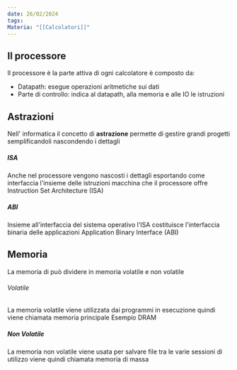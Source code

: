 ```yaml
---
date: 26/02/2024
tags: 
Materia: "[[Calcolatori]]"
---
```

## Il processore
Il processore è la parte attiva di ogni calcolatore
è composto da: 
- Datapath: esegue operazioni aritmetiche sui dati
- Parte di controllo: indica al datapath, alla memoria e alle IO le istruzioni

## Astrazioni
Nell' informatica il concetto di **astrazione** permette di gestire grandi progetti semplificandoli nascondendo i dettagli
##### ISA
Anche nel processore vengono nascosti i dettagli esportando come interfaccia l'insieme delle istruzioni macchina che il processore offre Instruction Set Architecture (ISA)
##### ABI
Insieme all'interfaccia del sistema operativo l'ISA costituisce l'interfaccia binaria delle applicazioni Application Binary Interface (ABI)

## Memoria
La memoria di può dividere in memoria volatile e non volatile
###### Volatile
La memoria volatile viene utilizzata dai programmi in esecuzione quindi viene chiamata memoria principale
Esempio DRAM
##### Non Volatile
La memoria non volatile viene usata per salvare file tra le varie sessioni di utilizzo viene quindi chiamata memoria di massa

